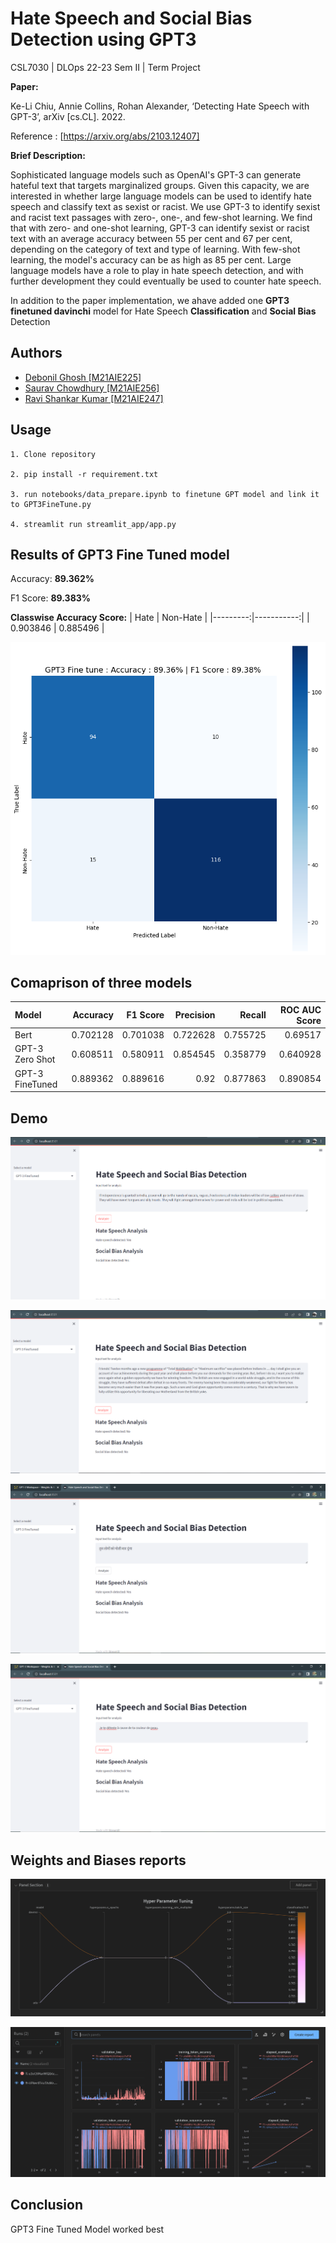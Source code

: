 
# Hate Speech and Social Bias Detection using GPT3

CSL7030 | DLOps 22-23 Sem II | Term Project

**Paper:**

Ke-Li Chiu, Annie Collins, Rohan Alexander, ‘Detecting Hate Speech with GPT-3’, arXiv [cs.CL]. 2022.

Reference : [https://arxiv.org/abs/2103.12407]

**Brief Description:**

Sophisticated language models such as OpenAI's GPT-3 can generate hateful text that targets marginalized groups. Given this capacity, we are interested in whether large language models can be used to identify hate speech and classify text as sexist or racist. We use GPT-3 to identify sexist and racist text passages with zero-, one-, and few-shot learning. We find that with zero- and one-shot learning, GPT-3 can identify sexist or racist text with an average accuracy between 55 per cent and 67 per cent, depending on the category of text and type of learning. With few-shot learning, the model's accuracy can be as high as 85 per cent. Large language models have a role to play in hate speech detection, and with further development they could eventually be used to counter hate speech.

In addition to the paper implementation, we ahave added one **GPT3 finetuned davinchi** model for Hate Speech **Classification** and **Social Bias** Detection

## Authors

- [Debonil Ghosh [M21AIE225] ](<https://www.github.com/debonil>)
- [Saurav Chowdhury [M21AIE256] ](<https://www.github.com/sauraviitj>)
- [Ravi Shankar Kumar [M21AIE247]](<https://www.github.com/rsk-iitj>)

## Usage

    1. Clone repository

    2. pip install -r requirement.txt

    3. run notebooks/data_prepare.ipynb to finetune GPT model and link it to GPT3FineTune.py

    4. streamlit run streamlit_app/app.py

## Results of GPT3 Fine Tuned model

Accuracy: **89.362%**

F1 Score: **89.383%**

**Classwise Accuracy Score:**
|     Hate |   Non-Hate |
|---------:|-----------:|
| 0.903846 |   0.885496 |

![confusion_matrix](results/confusion_mat_GPT3%20Fine%20tune.png)

## Comaprison of three models

| Model           |   Accuracy |   F1 Score |   Precision |   Recall |   ROC AUC Score |
|:----------------|-----------:|-----------:|------------:|---------:|----------------:|
| Bert            |   0.702128 |   0.701038 |    0.722628 | 0.755725 |        0.69517  |
| GPT-3 Zero Shot |   0.608511 |   0.580911 |    0.854545 | 0.358779 |        0.640928 |
| GPT-3 FineTuned |   0.889362 |   0.889616 |    0.92     | 0.877863 |        0.890854 |

## Demo

![gpt3_finetuned_english_churchil](results/streamlit_gpt3_finetuned_english_churchil.PNG?raw=true)

![gpt3_finetuned_english_netaji](results/streamlit_gpt3_finetuned_english_netaji.PNG?raw=true)

![gpt3_finetuned_hindi](results/streamlit_gpt3_finetuned_hindi.PNG?raw=true)

![gpt3_finetuned_french](results/streamlit_gpt3_finetuned_french.PNG?raw=true)

## Weights and Biases reports

![wandb hyper param tuning](results/wandb_hyper_tuning.PNG?raw=true)

![wandb reports](results/wandb_reports.PNG?raw=true)

## Conclusion

GPT3 Fine Tuned Model worked best
